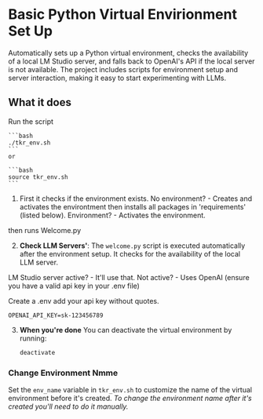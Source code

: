 # Basic Python Virtual Envirionment Set Up

 Automatically sets up a Python virtual environment, checks the availability of a local LM Studio server, and falls back to OpenAI's API if the local server is not available. The project includes scripts for environment setup and server interaction, making it easy to start experimenting with LLMs.


## What it does

Run the script

    ```bash
    ./tkr_env.sh
    ```
    or 

    ```bash
    source tkr_env.sh
    ```

1. First it checks if the environment exists.
No environment? - Creates and activates the environtment then installs all packages in 'requirements' (listed below). 
Environment? - Activates the environment.

then runs Welcome.py

2. **Check LLM Servers'**: The `welcome.py` script is executed automatically after the environment setup.
It checks for the availability of the local LLM server. 

LM Studio server active? - It'll use that. 
Not active? - Uses OpenAI (ensure you have a valid api key in your .env file)

Create a .env 
add your api key without quotes.

``` .env
OPENAI_API_KEY=sk-123456789
```

3. **When you're done**
You can deactivate the virtual environment by running:

    ```bash
    deactivate
    ```

### Change Environment Nmme
Set the `env_name` variable in `tkr_env.sh` to customize the name of the virtual environment before it's created.
*To change the environment name after it's created you'll need to do it manually.*